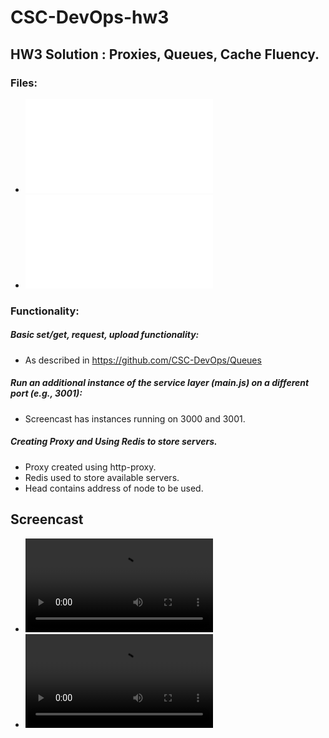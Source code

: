 # CSC-DevOps-hw3


## HW3 Solution : Proxies, Queues, Cache Fluency.
### Files:
* ![Alt text](/main.js)
* ![Alt text](/proxy.js)

### Functionality:

##### Basic set/get, request, upload functionality:
* As described in https://github.com/CSC-DevOps/Queues

##### Run an additional instance of the service layer (main.js) on a different port (e.g., 3001):
* Screencast has instances running on 3000 and 3001.

##### Creating Proxy and Using Redis to store servers.
* Proxy created using http-proxy. 
* Redis used to store available servers.
* Head contains address of node to be used.


## Screencast
* ![ScreenCast->1](/HW-3.mov)
* ![ScreenCast->2](/HW3-Recent.mov)